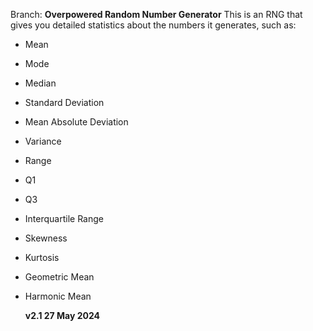 Branch: **Overpowered Random Number Generator**
This is an RNG that gives you detailed statistics about the numbers it generates, such as:
- Mean
- Mode
- Median
- Standard Deviation
- Mean Absolute Deviation
- Variance
- Range
- Q1
- Q3
- Interquartile Range
- Skewness
- Kurtosis
- Geometric Mean
- Harmonic Mean
 
  **v2.1
  27 May 2024**

